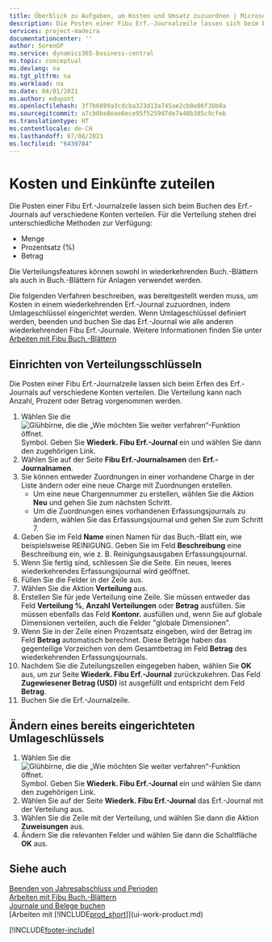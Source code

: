 ```yaml
---
title: Überblick zu Aufgaben, um Kosten und Umsatz zuzuordnen | Microsoft Docs
description: Die Posten einer Fibu Erf.-Journalzeile lassen sich beim Erfen des Erf.-Journals auf verschiedene Konten verteilen.
services: project-madeira
documentationcenter: ''
author: SorenGP
ms.service: dynamics365-business-central
ms.topic: conceptual
ms.devlang: na
ms.tgt_pltfrm: na
ms.workload: na
ms.date: 04/01/2021
ms.author: edupont
ms.openlocfilehash: 3f7b6089a3cdcba323d13a745ae2cb8e06f3bb8a
ms.sourcegitcommit: a7cb0be8eae6ece95f5259d7de7a48b385c9cfeb
ms.translationtype: HT
ms.contentlocale: de-CH
ms.lasthandoff: 07/08/2021
ms.locfileid: "6439784"
---
```

# <a name="allocate-costs-and-income"></a>Kosten und Einkünfte zuteilen
Die Posten einer Fibu Erf.-Journalzeile lassen sich beim Buchen des Erf.-Journals auf verschiedene Konten verteilen. Für die Verteilung stehen drei unterschiedliche Methoden zur Verfügung:

* Menge
* Prozentsatz (%)
* Betrag

Die Verteilungsfeatures können sowohl in wiederkehrenden Buch.-Blättern als auch in Buch.-Blättern für Anlagen verwendet werden.
<!--You can also distribute the cost or revenue of a line to an intercompany partner when you post a sales or purchase document. When you post the document, a line will be posted in your general journal, and a corresponding line will be created in the intercompany outbox.-->

Die folgenden Verfahren beschreiben, was bereitgestellt werden muss, um Kosten in einem wiederkehrenden Erf.-Journal zuzuordnen, indem Umlageschlüssel eingerichtet werden. Wenn Umlageschlüssel definiert werden, beenden und buchen Sie das Erf.-Journal wie alle anderen wiederkehrenden Fibu Erf.-Journale. Weitere Informationen finden Sie unter [Arbeiten mit Fibu Buch.-Blättern](ui-work-general-journals.md)

## <a name="to-set-up-allocation-keys"></a>Einrichten von Verteilungsschlüsseln
Die Posten einer Fibu Erf.-Journalzeile lassen sich beim Erfen des Erf.-Journals auf verschiedene Konten verteilen. Die Verteilung kann nach Anzahl, Prozent oder Betrag vorgenommen werden.
1. Wählen Sie die ![Glühbirne, die die „Wie möchten Sie weiter verfahren“-Funktion öffnet.](media/ui-search/search_small.png "Tell Me-Funktion") Symbol. Geben Sie **Wiederk. Fibu Erf.-Journal** ein und wählen Sie dann den zugehörigen Link.
2. Wählen Sie auf der Seite **Fibu Erf.-Journalnamen** den **Erf.-Journalnamen**.
3. Sie können entweder Zuordnungen in einer vorhandene Charge in der Liste ändern oder eine neue Charge mit Zuordnungen erstellen.
   * Um eine neue Chargennummer zu erstellen, wählen Sie die Aktion **Neu** und gehen Sie zum nächsten Schritt.
   * Um die Zuordnungen eines vorhandenen Erfassungsjournals zu ändern, wählen Sie das Erfassungsjournal und gehen Sie zum Schritt 7.    
4. Geben Sie im Feld **Name** einen Namen für das Buch.-Blatt ein, wie beispielsweise REINIGUNG. Geben Sie im Feld **Beschreibung** eine Beschreibung ein, wie z. B. Reinigungsausgaben Erfassungsjournal.
5. Wenn Sie fertig sind, schliessen Sie die Seite. Ein neues, leeres wiederkehrendes Erfassungsjournal wird geöffnet.
6. Füllen Sie die Felder in der Zeile aus.
7. Wählen Sie die Aktion **Verteilung** aus.
8. Erstellen Sie für jede Verteilung eine Zeile. Sie müssen entweder das Feld **Verteilung %**, **Anzahl Verteilungen** oder **Betrag** ausfüllen. Sie müssen ebenfalls das Feld **Kontonr.** ausfüllen und, wenn Sie auf globale Dimensionen verteilen, auch die Felder "globale Dimensionen".
9. Wenn Sie in der Zeile einen Prozentsatz eingeben, wird der Betrag im Feld **Betrag** automatisch berechnet. Diese Beträge haben das gegenteilige Vorzeichen von dem Gesamtbetrag im Feld **Betrag** des wiederkehrenden Erfassungsjournals.
10. Nachdem Sie die Zuteilungszeilen eingegeben haben, wählen Sie **OK** aus, um zur Seite **Wiederk. Fibu Erf.-Journal** zurückzukehren. Das Feld **Zugewiesener Betrag (USD)** ist ausgefüllt und entspricht dem Feld **Betrag**.
11. Buchen Sie die Erf.-Journalzeile.

## <a name="to-change-an-allocation-key-that-has-already-been-set-up"></a>Ändern eines bereits eingerichteten Umlageschlüssels
1. Wählen Sie die ![Glühbirne, die die „Wie möchten Sie weiter verfahren“-Funktion öffnet.](media/ui-search/search_small.png "Tell Me-Funktion") Symbol. Geben Sie **Wiederk. Fibu Erf.-Journal** ein und wählen Sie dann den zugehörigen Link.
2. Wählen Sie auf der Seite **Wiederk. Fibu Erf.-Journal** das Erf.-Journal mit der Verteilung aus.
3. Wählen Sie die Zeile mit der Verteilung, und wählen Sie dann die Aktion **Zuweisungen** aus.
4. Ändern Sie die relevanten Felder und wählen Sie dann die Schaltfläche **OK** aus.

## <a name="see-also"></a>Siehe auch
[Beenden von Jahresabschluss und Perioden](year-close-years-periods.md)  
[Arbeiten mit Fibu Buch.-Blättern](ui-work-general-journals.md)    
[Journale und Belege buchen](ui-post-documents-journals.md)    
[Arbeiten mit [!INCLUDE[prod_short](includes/prod_short.md)]](ui-work-product.md)


[!INCLUDE[footer-include](includes/footer-banner.md)]